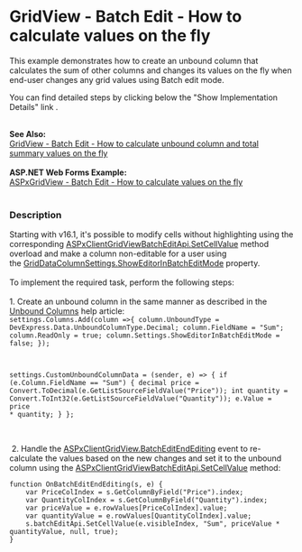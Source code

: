 # GridView - Batch Edit - How to calculate values on the fly


This example demonstrates how to create an unbound column that calculates the sum of other columns and changes its values on the fly when end-user changes any grid values using Batch edit mode. <br>
<p>You can find detailed steps by clicking below the "Show Implementation Details" link .</p>
<p><strong><br>See Also:<br></strong><a href="https://www.devexpress.com/Support/Center/p/T124151">GridView - Batch Edit - How to calculate unbound column and total summary values on the fly</a> <br><br><strong>ASP.NET Web Forms Example:</strong><br><a href="https://www.devexpress.com/Support/Center/p/T114539">ASPxGridView - Batch Edit - How to calculate values on the fly</a><br><br></p>


<h3>Description</h3>

Starting with v16.1, it's possible to modify cells without highlighting using the corresponding&nbsp;<a href="https://documentation.devexpress.com/#AspNet/DevExpressWebScriptsASPxClientGridViewBatchEditApi_SetCellValuetopic">ASPxClientGridViewBatchEditApi.SetCellValue</a>&nbsp;method overload and make a column non-editable for a user using the&nbsp;<a href="https://documentation.devexpress.com/#AspNet/DevExpressWebGridDataColumnSettings_ShowEditorInBatchEditModetopic">GridDataColumnSettings.ShowEditorInBatchEditMode</a>&nbsp;property.<br><br>To implement the required task, perform the following steps:<br><br>1. Create an unbound column in the same manner as described in the <a href="https://documentation.devexpress.com/#AspNet/CustomDocument16859">Unbound Columns</a>&nbsp;help article:<br>
<code lang="cs">settings.Columns.Add(column =&gt;{
	column.UnboundType = DevExpress.Data.UnboundColumnType.Decimal;
	column.FieldName = "Sum";
	column.ReadOnly = true;
    column.Settings.ShowEditorInBatchEditMode = false;
});

settings.CustomUnboundColumnData = (sender, e) =&gt;
{
	if (e.Column.FieldName == "Sum") {
		decimal price = Convert.ToDecimal(e.GetListSourceFieldValue("Price"));
		int quantity = Convert.ToInt32(e.GetListSourceFieldValue("Quantity"));
		e.Value = price * quantity;
	}
};</code>
<p>&nbsp;</p>
<p>&nbsp;2. Handle the&nbsp;<a href="https://documentation.devexpress.com/#AspNet/DevExpressWebASPxGridViewScriptsASPxClientGridView_BatchEditEndEditingtopic">ASPxClientGridView.BatchEditEndEditing</a>&nbsp;event to re-calculate the values based on the new changes and set it to the unbound column using the&nbsp;<a href="https://documentation.devexpress.com/#AspNet/DevExpressWebASPxGridViewScriptsASPxClientGridViewBatchEditApi_SetCellValuetopic">ASPxClientGridViewBatchEditApi.SetCellValue</a>&nbsp;method:</p>
<code lang="js">function OnBatchEditEndEditing(s, e) {
    var PriceColIndex = s.GetColumnByField("Price").index;
    var QuantityColIndex = s.GetColumnByField("Quantity").index;
    var priceValue = e.rowValues[PriceColIndex].value;
    var quantityValue = e.rowValues[QuantityColIndex].value;
    s.batchEditApi.SetCellValue(e.visibleIndex, "Sum", priceValue * quantityValue, null, true);
}</code>

<br/>


